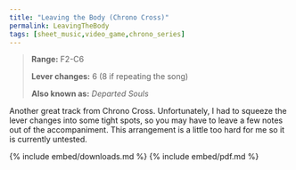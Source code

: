 ```yaml
---
title: "Leaving the Body (Chrono Cross)"
permalink: LeavingTheBody
tags: [sheet_music,video_game,chrono_series]
---
```


>**Range:** F2-C6
>
>**Lever changes:** 6 (8 if repeating the song)
>
>**Also known as:** _Departed Souls_

Another great track from Chrono Cross. Unfortunately, I had to squeeze the lever changes into some tight spots, so you may have to leave a few notes out of the accompaniment. This arrangement is a little too hard for me so it is currently untested.

{% include embed/downloads.md %}
{% include embed/pdf.md %}